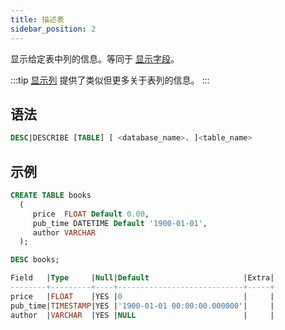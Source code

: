 ```yaml
---
title: 描述表
sidebar_position: 2
---
```


显示给定表中列的信息。等同于 [显示字段](show-fields.md)。

:::tip
[显示列](show-full-columns.md) 提供了类似但更多关于表列的信息。
:::

## 语法

```sql
DESC|DESCRIBE [TABLE] [ <database_name>. ]<table_name>
```

## 示例

```sql
CREATE TABLE books
  (
     price  FLOAT Default 0.00,
     pub_time DATETIME Default '1900-01-01',
     author VARCHAR
  );

DESC books; 

Field   |Type     |Null|Default                     |Extra|
--------+---------+----+----------------------------+-----+
price   |FLOAT    |YES |0                           |     |
pub_time|TIMESTAMP|YES |'1900-01-01 00:00:00.000000'|     |
author  |VARCHAR  |YES |NULL                        |     |
```